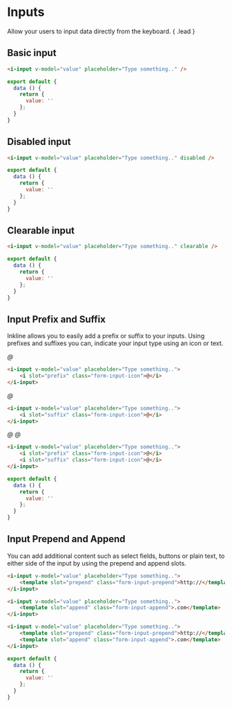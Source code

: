 # Inputs

Allow your users to input data directly from the keyboard. { .lead }

## Basic input

<i-input v-model="inputValue" placeholder="Type something.." />

~~~html
<i-input v-model="value" placeholder="Type something.." />
~~~

~~~js
export default {
  data () {
    return {
      value: ''
    };
  }
}
~~~

## Disabled input

<i-input v-model="disabledInputValue" placeholder="Type something.." disabled />

~~~html
<i-input v-model="value" placeholder="Type something.." disabled />
~~~

~~~js
export default {
  data () {
    return {
      value: ''
    };
  }
}
~~~

## Clearable input

<i-input v-model="clearableInputValue" placeholder="Type something.." clearable />

~~~html
<i-input v-model="value" placeholder="Type something.." clearable />
~~~

~~~js
export default {
  data () {
    return {
      value: ''
    };
  }
}
~~~

## Input Prefix and Suffix
Inkline allows you to easily add a prefix or suffix to your inputs. Using prefixes and suffixes you can, indicate 
your input type using an icon or text. 

<i-input v-model="prefixInputValue" placeholder="Type something..">
    <i slot="prefix" class="form-input-icon">@</i>
</i-input>

~~~html
<i-input v-model="value" placeholder="Type something..">
    <i slot="prefix" class="form-input-icon">@</i>
</i-input>
~~~

<i-input v-model="suffixInputValue" placeholder="Type something..">
    <i slot="suffix" class="form-input-icon">@</i>
</i-input>

~~~html
<i-input v-model="value" placeholder="Type something..">
    <i slot="suffix" class="form-input-icon">@</i>
</i-input>
~~~

<i-input v-model="prefixSuffixInputValue" placeholder="Type something..">
    <i slot="prefix" class="form-input-icon">@</i>
    <i slot="suffix" class="form-input-icon">@</i>
</i-input>

~~~html
<i-input v-model="value" placeholder="Type something..">
    <i slot="prefix" class="form-input-icon">@</i>
    <i slot="suffix" class="form-input-icon">@</i>
</i-input>
~~~

~~~js
export default {
  data () {
    return {
      value: ''
    };
  }
}
~~~

## Input Prepend and Append
You can add additional content such as select fields, buttons or plain text, to either side of the input by using the prepend and append slots.

<i-input v-model="prependInputValue" placeholder="Type something..">
    <template slot="prepend" class="form-input-prepend">http://</template>
</i-input>

~~~html
<i-input v-model="value" placeholder="Type something..">
    <template slot="prepend" class="form-input-prepend">http://</template>
</i-input>
~~~

<i-input v-model="appendInputValue" placeholder="Type something..">
    <template slot="append" class="form-input-append">http://</template>
</i-input>

~~~html
<i-input v-model="value" placeholder="Type something..">
    <template slot="append" class="form-input-append">.com</template>
</i-input>
~~~

<i-input v-model="prependAppendInputValue" placeholder="Type something..">
    <template slot="prepend" class="form-input-prepend">http://</template>
    <template slot="append" class="form-input-append">.com</template>
</i-input>

~~~html
<i-input v-model="value" placeholder="Type something..">
    <template slot="prepend" class="form-input-prepend">http://</template>
    <template slot="append" class="form-input-append">.com</template>
</i-input>
~~~

~~~js
export default {
  data () {
    return {
      value: ''
    };
  }
}
~~~

